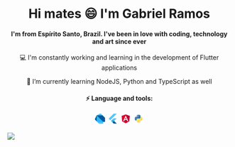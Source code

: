<!--
**whosramos/whosramos** is a ✨ _special_ ✨ repository because its `README.md` (this file) appears on your GitHub profile.

Here are some ideas to get you started:

- 🔭 I’m currently working on ...
- 🌱 I’m currently learning ...
- 👯 I’m looking to collaborate on ...
- 🤔 I’m looking for help with ...
- 💬 Ask me about ...
- 📫 How to reach me: ...
- 😄 Pronouns: ...
- ⚡ Fun fact: ...
-->
<h1 align="center"> Hi mates 😄 I'm Gabriel Ramos</h1>
<h4 align="center">I'm from Espírito Santo, Brazil. I've been in love with coding, technology and art since ever</h4>
<p align="center">💻 I'm constantly working and learning in the development of Flutter applications</p>
<p align="center">💬 I’m currently learning NodeJS, Python and TypeScript as well </p>

<h4 align="center">⚡ Language and tools:</h4>
<p align="center">
<img height="25" src="https://raw.githubusercontent.com/github/explore/80688e429a7d4ef2fca1e82350fe8e3517d3494d/topics/dart/dart.png"></img>
<img height="25" src="https://raw.githubusercontent.com/github/explore/80688e429a7d4ef2fca1e82350fe8e3517d3494d/topics/flutter/flutter.png"></img>
<img height="25" src="https://raw.githubusercontent.com/github/explore/80688e429a7d4ef2fca1e82350fe8e3517d3494d/topics/angular/angular.png"></img>
<img height="25" src="https://raw.githubusercontent.com/github/explore/80688e429a7d4ef2fca1e82350fe8e3517d3494d/topics/python/python.png"></img>
</p>

<img align="center" src="https://github-readme-stats.vercel.app/api?username=whosramos&&show_icons=true&title_color=ffffff&icon_color=191919&text_color=191919&bg_color=191919" />



<!-- SOCIAL -->
<!--
<p align="center">
  <a href="">
    <img align="left" alt="Gabriel | Twitter" width="22px" src="https://cdn.jsdelivr.net/npm/simple-icons@v3/icons/twitter.svg" />
  </a>
  <a href="">
    <img align="left" alt="Gabriel | LinkedIn" width="22px" src="https://cdn.jsdelivr.net/npm/simple-icons@v3/icons/linkedin.svg" />
  </a>
  <a href="">
    <img align="left" alt="Gabriel | Behance" width="22px" src="https://cdn.jsdelivr.net/npm/simple-icons@v3/icons/behance.svg" />
  </a>
</p> -->



<!-- <p align="left"> <img src="https://komarev.com/ghpvc/?username=whosramos" alt="users" /> </p> -->
